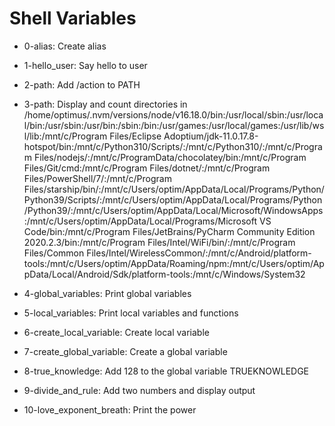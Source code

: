 # Shell Variables
- 0-alias: Create alias
- 1-hello_user: Say hello to user

- 2-path: Add /action to PATH
- 3-path: Display and count directories in /home/optimus/.nvm/versions/node/v16.18.0/bin:/usr/local/sbin:/usr/local/bin:/usr/sbin:/usr/bin:/sbin:/bin:/usr/games:/usr/local/games:/usr/lib/wsl/lib:/mnt/c/Program Files/Eclipse Adoptium/jdk-11.0.17.8-hotspot/bin:/mnt/c/Python310/Scripts/:/mnt/c/Python310/:/mnt/c/Program Files/nodejs/:/mnt/c/ProgramData/chocolatey/bin:/mnt/c/Program Files/Git/cmd:/mnt/c/Program Files/dotnet/:/mnt/c/Program Files/PowerShell/7/:/mnt/c/Program Files/starship/bin/:/mnt/c/Users/optim/AppData/Local/Programs/Python/Python39/Scripts/:/mnt/c/Users/optim/AppData/Local/Programs/Python/Python39/:/mnt/c/Users/optim/AppData/Local/Microsoft/WindowsApps:/mnt/c/Users/optim/AppData/Local/Programs/Microsoft VS Code/bin:/mnt/c/Program Files/JetBrains/PyCharm Community Edition 2020.2.3/bin:/mnt/c/Program Files/Intel/WiFi/bin/:/mnt/c/Program Files/Common Files/Intel/WirelessCommon/:/mnt/c/Android/platform-tools:/mnt/c/Users/optim/AppData/Roaming/npm:/mnt/c/Users/optim/AppData/Local/Android/Sdk/platform-tools:/mnt/c/Windows/System32
- 4-global_variables: Print global variables
- 5-local_variables: Print local variables and functions
- 6-create_local_variable: Create local variable
- 7-create_global_variable: Create a global variable
- 8-true_knowledge: Add 128 to the global variable TRUEKNOWLEDGE
- 9-divide_and_rule: Add two numbers and display output
- 10-love_exponent_breath: Print the power

